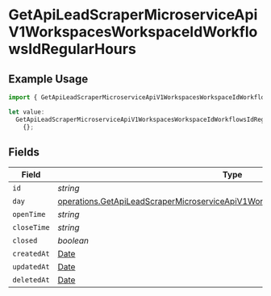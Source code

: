 # GetApiLeadScraperMicroserviceApiV1WorkspacesWorkspaceIdWorkflowsIdRegularHours

## Example Usage

```typescript
import { GetApiLeadScraperMicroserviceApiV1WorkspacesWorkspaceIdWorkflowsIdRegularHours } from "oppulence-backend-sdk/models/operations";

let value:
  GetApiLeadScraperMicroserviceApiV1WorkspacesWorkspaceIdWorkflowsIdRegularHours =
    {};
```

## Fields

| Field                                                                                                                                                                                | Type                                                                                                                                                                                 | Required                                                                                                                                                                             | Description                                                                                                                                                                          |
| ------------------------------------------------------------------------------------------------------------------------------------------------------------------------------------ | ------------------------------------------------------------------------------------------------------------------------------------------------------------------------------------ | ------------------------------------------------------------------------------------------------------------------------------------------------------------------------------------ | ------------------------------------------------------------------------------------------------------------------------------------------------------------------------------------ |
| `id`                                                                                                                                                                                 | *string*                                                                                                                                                                             | :heavy_minus_sign:                                                                                                                                                                   | N/A                                                                                                                                                                                  |
| `day`                                                                                                                                                                                | [operations.GetApiLeadScraperMicroserviceApiV1WorkspacesWorkspaceIdWorkflowsIdDay](../../models/operations/getapileadscrapermicroserviceapiv1workspacesworkspaceidworkflowsidday.md) | :heavy_minus_sign:                                                                                                                                                                   | N/A                                                                                                                                                                                  |
| `openTime`                                                                                                                                                                           | *string*                                                                                                                                                                             | :heavy_minus_sign:                                                                                                                                                                   | N/A                                                                                                                                                                                  |
| `closeTime`                                                                                                                                                                          | *string*                                                                                                                                                                             | :heavy_minus_sign:                                                                                                                                                                   | N/A                                                                                                                                                                                  |
| `closed`                                                                                                                                                                             | *boolean*                                                                                                                                                                            | :heavy_minus_sign:                                                                                                                                                                   | N/A                                                                                                                                                                                  |
| `createdAt`                                                                                                                                                                          | [Date](https://developer.mozilla.org/en-US/docs/Web/JavaScript/Reference/Global_Objects/Date)                                                                                        | :heavy_minus_sign:                                                                                                                                                                   | N/A                                                                                                                                                                                  |
| `updatedAt`                                                                                                                                                                          | [Date](https://developer.mozilla.org/en-US/docs/Web/JavaScript/Reference/Global_Objects/Date)                                                                                        | :heavy_minus_sign:                                                                                                                                                                   | N/A                                                                                                                                                                                  |
| `deletedAt`                                                                                                                                                                          | [Date](https://developer.mozilla.org/en-US/docs/Web/JavaScript/Reference/Global_Objects/Date)                                                                                        | :heavy_minus_sign:                                                                                                                                                                   | N/A                                                                                                                                                                                  |